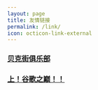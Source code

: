 ```yaml
---
layout: page
title: 友情链接
permalink: /link/
icon: octicon-link-external
---
```


### [贝克街俱乐部](http://bakerstreet.club/)

### [上！谷歌之巅！！](http://gogoogle.top)
